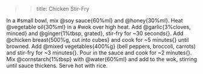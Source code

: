 >> title: Chicken Stir-Fry

In a #small bowl, mix @soy sauce{60%ml} and @honey{30%ml}.
Heat @vegetable oil{30%ml} in a #wok over high heat.
Add @garlic{3%cloves, minced} and @ginger{1%tbsp, grated}, stir-fry for ~30 seconds{}.
Add @chicken breast{500%g, cut into cubes} and cook for ~5 minutes{} until browned.
Add @mixed vegetables{400%g} (bell peppers, broccoli, carrots) and stir-fry for ~3 minutes{}.
Pour in the sauce and cook for ~2 minutes{}.
Mix @cornstarch{1%tbsp} with @water{60%ml} and add to the wok, stirring until sauce thickens.
Serve hot with rice.

